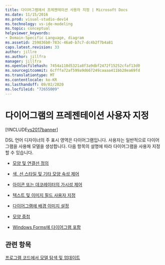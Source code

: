 ```yaml
---
title: 다이어그램에서 프레젠테이션 사용자 지정 | Microsoft Docs
ms.date: 11/15/2016
ms.prod: visual-studio-dev14
ms.technology: vs-ide-modeling
ms.topic: conceptual
helpviewer_keywords:
- Domain-Specific Language, diagram
ms.assetid: 259836b0-783c-46a0-b7c7-dc4b2f7b4a81
caps.latest.revision: 33
author: jillre
ms.author: jillfra
manager: jillfra
ms.openlocfilehash: 7454a110d5321a8f3a9dbf2472f15252cfaf13d0
ms.sourcegitcommit: 6cfffa72af599a9d667249caaaa411bb28ea69fd
ms.translationtype: MT
ms.contentlocale: ko-KR
ms.lasthandoff: 09/02/2020
ms.locfileid: "72655009"
---
```

# <a name="customizing-presentation-on-the-diagram"></a>다이어그램의 프레젠테이션 사용자 지정
[!INCLUDE[vs2017banner](../includes/vs2017banner.md)]

DSL 언어 디자이너의 주 표시 영역은 다이어그램입니다. 사용자는 일반적으로 다이어그램을 사용해 모델을 생성합니다. 다음 항목의 설명에 따라 다이어그램을 사용자 지정할 수 있습니다.

- [모양 및 연결선 정의](../modeling/defining-shapes-and-connectors.md)

- [색, 선 스타일 및 기타 모양 속성 제어](../modeling/controlling-color-line-style-and-other-shape-properties.md)

- [아이콘 또는 데코레이터의 가시성 제어](../modeling/controlling-the-visibility-of-an-icon-or-decorator.md)

- [텍스트 및 이미지 필드 사용자 지정](../modeling/customizing-text-and-image-fields.md)

- [다이어그램에 배경 이미지 설정](../modeling/setting-a-background-image-on-a-diagram.md)

- [모양 중첩](../modeling/nesting-shapes.md)

- [Windows Forms에 다이어그램 포함](../modeling/embedding-a-diagram-in-a-windows-form.md)

## <a name="see-also"></a>관련 항목
 [프로그램 코드에서 모델 탐색 및 업데이트](../modeling/navigating-and-updating-a-model-in-program-code.md)
